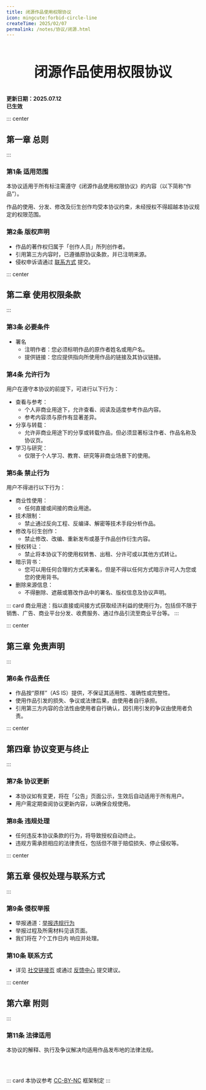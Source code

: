 ```yaml
---
title: 闭源作品使用权限协议
icon: mingcute:forbid-circle-line
createTime: 2025/02/07
permalink: /notes/协议/闭源.html
---
```


<div style="text-align: center;">
    <p style="font-size: 36px; font-weight: 650; margin-top: 60px">闭源作品使用权限协议</p>
</div>

**更新日期：2025.07.12**  
**已生效**

::: center
## 第一章 总则
:::

### 第1条 适用范围

本协议适用于所有标注需遵守《闭源作品使用权限协议》的内容（以下简称“作品”）。

作品的使用、分发、修改及衍生创作均受本协议约束，未经授权不得超越本协议规定的权限范围。

### 第2条 版权声明

- 作品的著作权归属于「创作人员」所列创作者。
- 引用第三方内容时，已遵循原协议条款，并已注明来源。
- 侵权申诉请通过 [联系方式](#第10条-联系方式) 提交。

::: center
## 第二章 使用权限条款
:::

### 第3条 必要条件

- 署名
  - 注明作者：您必须标明作品的原作者姓名或用户名。
  - 提供链接：您应提供指向所使用作品的链接及其协议链接。

### 第4条 允许行为

用户在遵守本协议的前提下，可进行以下行为：

- 查看与参考：
  - 个人非商业用途下，允许查看、阅读及适度参考作品内容。
  - 参考内容须与原作有显著差异。
- 分享与转载：
  - 允许非商业用途下的分享或转载作品，但必须显著标注作者、作品名称及协议页。
- 学习与研究：
  - 仅限于个人学习、教育、研究等非商业场景下的使用。

### 第5条 禁止行为

用户不得进行以下行为：

- 商业性使用：
  - 任何直接或间接的商业用途。
- 技术限制：
  - 禁止通过反向工程、反编译、解密等技术手段分析作品。
- 修改与衍生创作：
  - 禁止修改、改编、重新发布或基于作品创作衍生内容。
- 授权转让：
  - 禁止将本协议下的使用权转售、出租、分许可或以其他方式转让。
- 暗示背书：
  - 您可以用任何合理的方式来署名，但是不得以任何方式暗示许可人为您或您的使用背书。
- 删除来源信息：
  - 不得删除、遮蔽或篡改作品中的署名、版权信息及协议声明。

::: card
商业用途：指以直接或间接方式获取经济利益的使用行为，包括但不限于销售、广告、商业平台分发、收费服务、通过作品引流至商业平台等。
:::

::: center
## 第三章 免责声明
:::

### 第6条 作品责任

- 作品按“原样”（AS IS）提供，不保证其适用性、准确性或完整性。
- 使用作品引发的损失、争议或法律后果，由使用者自行承担。
- 引用第三方内容的合法性由使用者自行确认，因引用引发的争议由使用者负责。

::: center
## 第四章 协议变更与终止
:::

### 第7条 协议更新

- 本协议如有变更，将在「公告」页面公示，生效后自动适用于所有用户。
- 用户需定期查阅协议更新内容，以确保合规使用。

### 第8条 违规处理

- 任何违反本协议条款的行为，将导致授权自动终止。
- 违规方需承担相应的法律责任，包括但不限于赔偿损失、停止侵权等。

::: center
## 第五章 侵权处理与联系方式
:::

### 第9条 侵权举报

- 举报通道：[举报违规行为](/notes/反馈中心/举报违规行为.html)
- 举报过程及所需材料见该页面。
- 我们将在 7个工作日内 响应并处理。

### 第10条 联系方式

- 详见 [社交链接页](/notes/更多/链接.html) 或通过 [反馈中心](/notes/反馈中心/) 提交建议。

::: center
## 第六章 附则
:::

### 第11条 法律适用

本协议的解释、执行及争议解决均适用作品发布地的法律法规。

<p style="margin-top: 60px"></p>

::: card
本协议参考 [CC-BY-NC](https://creativecommons.org/) 框架制定
:::